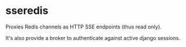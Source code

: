 # sseredis

Proxies Redis channels as HTTP SSE endpoints (thus read only).

It's also provide a broker to authenticate against active django sessions.
